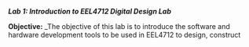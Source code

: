 **_Lab 1: Introduction to EEL4712 Digital Design Lab_**

**Objective:**
  _The objective of this lab is to introduce the software and hardware development tools to be used in EEL4712 to design, construct
